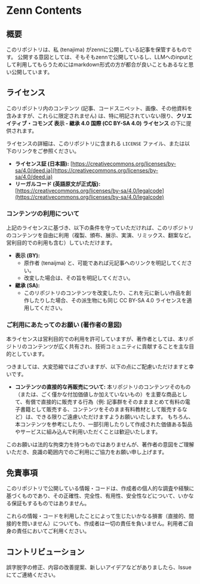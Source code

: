 # Zenn Contents

## 概要

このリポジトリは、私 (tenajima) がzennに公開している記事を保管するものです。
公開する意図としては、そもそもzennで公開しているし、LLMへのinputとして利用してもらうためにはmarkdown形式の方が都合が良いこともあるなと思い公開しています。

## ライセンス

このリポジトリ内のコンテンツ (記事、コードスニペット、画像、その他資料を含みますが、これらに限定されません) は、特に明記されていない限り、**クリエイティブ・コモンズ 表示 - 継承 4.0 国際 (CC BY-SA 4.0) ライセンス** の下に提供されます。

ライセンスの詳細は、このリポジトリに含まれる `LICENSE` ファイル、または以下のリンクをご参照ください。

* **ライセンス証 (日本語):** [https://creativecommons.org/licenses/by-sa/4.0/deed.ja](https://creativecommons.org/licenses/by-sa/4.0/deed.ja)
* **リーガルコード (英語原文が正式版):** [https://creativecommons.org/licenses/by-sa/4.0/legalcode](https://creativecommons.org/licenses/by-sa/4.0/legalcode)

### コンテンツの利用について

上記のライセンスに基づき、以下の条件を守っていただければ、このリポジトリのコンテンツを自由に利用（複製、頒布、展示、実演、リミックス、翻案など。営利目的での利用も含む）していただけます。

* **表示 (BY):**
    * 原作者 (tenaijma) と、可能であれば元記事へのリンクを明記してください。
    * 改変した場合は、その旨を明記してください。
* **継承 (SA):**
    * このリポジトリのコンテンツを改変したり、これを元に新しい作品を創作したりした場合、その派生物にも同じ CC BY-SA 4.0 ライセンスを適用してください。

### ご利用にあたってのお願い (著作者の意図)

本ライセンスは営利目的での利用を許可していますが、著作者としては、本リポジトリのコンテンツが広く共有され、技術コミュニティに貢献することを主な目的としています。

つきましては、大変恐縮ではございますが、以下の点にご配慮いただけますと幸いです。

* **コンテンツの直接的な再販売について:**
    本リポジトリのコンテンツそのもの（または、ごく僅かな付加価値しか加えていないもの）を主要な商品として、有償で直接的に販売する行為（例: 記事群をそのまままとめて有料の電子書籍として販売する、コンテンツをそのまま有料教材として販売するなど）は、できる限りご遠慮いただけますようお願いいたします。
    もちろん、本コンテンツを参考にしたり、一部引用したりして作成された価値ある製品やサービスに組み込んで利用いただくことは歓迎いたします。

このお願いは法的な拘束力を持つものではありませんが、著作者の意図をご理解いただき、良識の範囲内でのご利用にご協力をお願い申し上げます。

## 免責事項

このリポジトリで公開している情報・コードは、作成者の個人的な調査や経験に基づくものであり、その正確性、完全性、有用性、安全性などについて、いかなる保証もするものではありません。

これらの情報・コードを利用したことによって生じたいかなる損害（直接的、間接的を問いません）についても、作成者は一切の責任を負いません。利用者ご自身の責任においてご利用ください。

## コントリビューション

誤字脱字の修正、内容の改善提案、新しいアイデアなどがありましたら、Issueにてご連絡ください。
